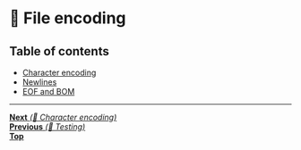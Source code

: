 # 📝 File encoding

## Table of contents

- [Character encoding](character_encoding.md)
- [Newlines](newlines.md)
- [EOF and BOM](eof_bom.md)

<hr>

[**Next** _(📝 Character encoding)_](character_encoding.md)<br>
[**Previous** _(🤖 Testing)_](../development_environment/testing.md)<br>
[**Top**](../../README.md#table-of-contents)<br>
